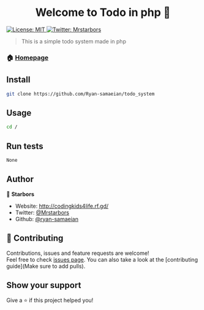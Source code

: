 <h1 align="center">Welcome to Todo in php 👋</h1>
<p>
  <a href="#" target="_blank">
    <img alt="License: MIT" src="https://img.shields.io/badge/License-MIT-yellow.svg" />
  </a>
  <a href="https://twitter.com/Mrstarbors" target="_blank">
    <img alt="Twitter: Mrstarbors" src="https://img.shields.io/twitter/follow/Mrstarbors.svg?style=social" />
  </a>
</p>

> This is a simple todo system made in php

### 🏠 [Homepage](index.php)

## Install

```sh
git clone https://github.com/Ryan-samaeian/todo_system
```

## Usage

```sh
cd /
```

## Run tests

```sh
None
```

## Author

👤 **Starbors**

* Website: http://codingkids4life.rf.gd/
* Twitter: [@Mrstarbors](https://twitter.com/Mrstarbors)
* Github: [@ryan-samaeian](https://github.com/ryan-samaeian)

## 🤝 Contributing

Contributions, issues and feature requests are welcome!<br />Feel free to check [issues page](none). You can also take a look at the [contributing guide](Make sure to add pulls).

## Show your support

Give a ⭐️ if this project helped you!

